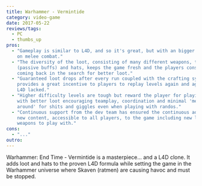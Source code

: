 ```yaml
---
title: Warhammer - Vermintide
category: video-game
date: 2017-05-22
reviews/tags:
  - PC
  - thumbs_up
pros:
  - "Gameplay is similar to L4D, and so it's great, but with an bigger emphasis
    on melee combat."
  - "The diversity of the loot, consisting of many different weapons, trinkets
    (passive buffs) and hats, keeps the game fresh and the players consistently
    coming back in the search for better loot."
  - "Guaranteed loot drops after every run coupled with the crafting system
    provides a great incentive to players to replay levels again and again which
    L4D lacked."
  - "Higher difficulty levels are tough but reward the player for playing them
    with better loot encouraging teamplay, coordination and minimal 'messing
    around' for shits and giggles even when playing with randos."
  - "Continuous support from the dev team has ensured the continuous addition of
    new content, accessible to all players, to the game including new levels and
    weapons to play with."
cons:
  - "..."
outro:
---
```


Warhammer: End Time - Vermintide is a masterpiece... and a L4D clone. It adds
loot and hats to the proven L4D formula while setting the game in the Warhammer
universe where Skaven (ratmen) are causing havoc and must be stopped.
